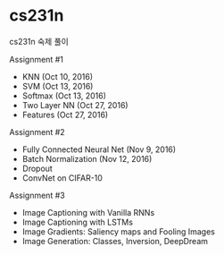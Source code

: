 # cs231n

cs231n 숙제 풀이

Assignment #1
  * KNN (Oct 10, 2016)
  * SVM (Oct 13, 2016)
  * Softmax (Oct 13, 2016)
  * Two Layer NN (Oct 27, 2016)
  * Features (Oct 27, 2016)

Assignment #2
  * Fully Connected Neural Net (Nov 9, 2016)
  * Batch Normalization (Nov 12, 2016)
  * Dropout
  * ConvNet on CIFAR-10

Assignment #3
  * Image Captioning with Vanilla RNNs
  * Image Captioning with LSTMs
  * Image Gradients: Saliency maps and Fooling Images
  * Image Generation: Classes, Inversion, DeepDream


